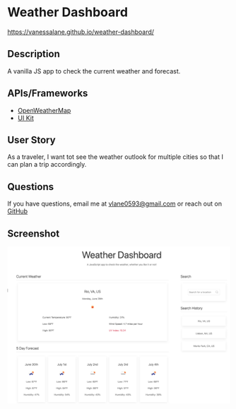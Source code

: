 # Weather Dashboard
https://vanessalane.github.io/weather-dashboard/

## Description
A vanilla JS app to check the current weather and forecast.

## APIs/Frameworks
- [OpenWeatherMap](https://rapidapi.com/community/api/open-weather-map)
- [UI Kit](https://getuikit.com/)

## User Story
As a traveler, I want tot see the weather outlook for multiple cities so that I can plan a trip accordingly.

## Questions
If you have questions, email me at [vlane0593@gmail.com](mailto:vlane0593@gmail.com) or reach out on [GitHub](https://www.github.com/vanessalane)

## Screenshot
![Screenshot of weather app](assets/img/screenshot.png)
